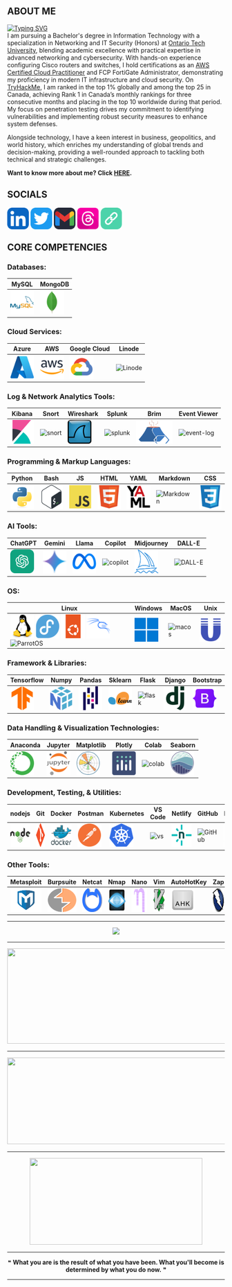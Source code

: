 ## ABOUT ME
<a href="https://git.io/typing-svg"><img src="https://readme-typing-svg.demolab.com?font=Fira+Code&pause=1000&color=33FF00FF&vCenter=true&width=435&lines=Hi%2C+my+name+is+Purva+%3A)" alt="Typing SVG" /></a>     
I am pursuing a Bachelor's degree in Information Technology with a specialization in Networking and IT Security (Honors) at <a href="https://ontariotechu.ca/" target="_blank" rel="noreferrer">Ontario Tech University</a>, blending academic excellence with practical expertise in advanced networking and cybersecurity. With hands-on experience configuring Cisco routers and switches, I hold certifications as an <a href="https://www.credly.com/badges/294e5bfd-55a4-497e-b10c-6fe7793fce08/public_url" target="_blank" rel="noreferrer">AWS Certified Cloud Practitioner</a> and FCP FortiGate Administrator, demonstrating my proficiency in modern IT infrastructure and cloud security. On <a href="https://tryhackme.com/p/ParadoxCanDoxX" target="_blank" rel="noreferrer">TryHackMe</a>, I am ranked in the top 1% globally and among the top 25 in Canada, achieving Rank 1 in Canada’s monthly rankings for three consecutive months and placing in the top 10 worldwide during that period. My focus on penetration testing drives my commitment to identifying vulnerabilities and implementing robust security measures to enhance system defenses. 

Alongside technology, I have a keen interest in business, geopolitics, and world history, which enriches my understanding of global trends and decision-making, providing a well-rounded approach to tackling both technical and strategic challenges.

<!--For the typing text here is the code for green color: 33FF00FF, please leave blank for a light blue color-->

**Want to know more about me? Click <a href="https://purvapatel4725.github.io/purvapatel/" target="_blank" rel="noreferrer">HERE</a>.** 

## SOCIALS
<a href="https://linkedin.com/in/purva-patel-78a10121b" target="blank"><img align="center" src="https://github.com/tandpfun/skill-icons/blob/main/icons/LinkedIn.svg" alt="purva-patel-78a10121b" height="50" width="50" /></a>
<a href="https://twitter.com/purvapatel4725" target="blank"><img align="center" src="https://github.com/tandpfun/skill-icons/blob/main/icons/Twitter.svg" alt="purvapatel4725" height="50" width="50" /></a> 
<a href="mailto:purva.patel@myyahoo.com" target="_blank"><img align="center" src="https://github.com/tandpfun/skill-icons/blob/main/icons/Gmail-Dark.svg" alt="email" height="50" width="50" /></a>
<a href="https://www.threads.net/@purv4p473l"><img align="center" src="assets/threads2.svg" alt="threads" height="50" width="50" /></a>
<a href="https://purvapatel4725.github.io/purvapatel/" target="blank"><img align="center" src="assets/link.png" alt="MyWebsite" height="50" width="50" /></a>

## CORE COMPETENCIES
<div>

### Databases:

| MySQL | MongoDB | 
|----------|----------|
| <img src="https://github.com/devicons/devicon/blob/master/icons/mysql/mysql-original-wordmark.svg" title="MySQL" alt="MySQL" width="55" height="55"/>|<img src="https://github.com/devicons/devicon/blob/master/icons/mongodb/mongodb-original.svg" title="MonogDB" alt="MonogoDB" width="55" height="55"/>|

### Cloud Services:

| Azure | AWS | Google Cloud | Linode |
|----------|----------|----------|----------|
| <img src="https://github.com/devicons/devicon/blob/master/icons/azure/azure-original.svg" title="Azure" alt="Azure" width="55" height="55"/>|<img src="https://github.com/devicons/devicon/blob/master/icons/amazonwebservices/amazonwebservices-original-wordmark.svg" title="AWS" alt="AWS" width="55" height="55"/>| <img src="https://github.com/devicons/devicon/blob/master/icons/googlecloud/googlecloud-original.svg" title="Googlecloud" alt="Googlecloud" width="55" height="55"/>| <img src="https://www.vectorlogo.zone/logos/linode/linode-icon.svg" title="Linode" alt="Linode" width="55" height="55"/>|


### Log & Network Analytics Tools:

| Kibana | Snort |  Wireshark | Splunk | Brim | Event Viewer |
|----------|----------|----------|----------|----------|----------|
| <img src="https://github.com/devicons/devicon/blob/master/icons/kibana/kibana-original.svg" title="Kiba" alt="Kiba" width="55" height="55"/>| <img src="https://www.vectorlogo.zone/logos/snort/snort-icon.svg" title="snort" alt="snort" width="55" height="55"/>| <img src="assets/Wireshark_icon.svg.png" alt="wsh" width="55" height="55" /> | <img src="https://img.icons8.com/?size=100&id=49188&format=png&color=000000" title="splunk" alt="splunk" width="55" height="55"/>|<img src="assets/brim.svg" alt="burp" width="85" height="55" />|<img width="48" height="48" src="https://img.icons8.com/color/48/event-log.png" alt="event-log"/>|

### Programming & Markup Languages:
| Python | Bash | JS | HTML | YAML | Markdown | CSS |
|----------|----------|----------|----------|----------|----------|----------|
|  <img src="https://github.com/devicons/devicon/blob/master/icons/python/python-original.svg" title="Python"  alt="Python" width="55" height="55"/> |  <img src="https://github.com/devicons/devicon/blob/master/icons/bash/bash-original.svg" title="bash"  alt="bash" width="55" height="55"/> |  <img src="https://github.com/devicons/devicon/blob/master/icons/javascript/javascript-original.svg" title="JavaScript" alt="JavaScript" width="55" height="55"/> |<img src="https://github.com/devicons/devicon/blob/master/icons/html5/html5-original.svg" title="HTML" alt="HTML" width="55" height="55"/> |<img src="https://github.com/devicons/devicon/blob/master/icons/yaml/yaml-original.svg" title="YAML" alt="YAML" width="55" height="55"/> | <img src="https://img.icons8.com/?size=100&id=BWJ17Wxc99MI&format=png&color=000000" title="Markdown" alt="Markdown" width="55" height="55"/> | <img src="https://github.com/devicons/devicon/blob/master/icons/css3/css3-original.svg" title="CSS" alt="CSS" width="55" height="55"/> |

### AI Tools:
| ChatGPT | Gemini | Llama | Copilot | Midjourney | DALL-E |
|----------|----------|----------|----------|----------|----------|
|  <img src="assets/chatgpt.svg" title="chatgpt"  alt="chatgpt" width="55" height="55"/> |  <img src="assets/gemini.svg" title="Gemini"  alt="Gemini" width="55" height="55"/> |  <img src="assets/meta.svg" title="meta" alt="meta" width="55" height="55"/> | <img src="https://img.icons8.com/?size=100&id=PxQoyT1s0uFh&format=png&color=000000" title="copilot"  alt="copilot" width="55" height="55"/> | <img src="assets/midjourney.svg" title="MidJourney"  alt="MidJourney" width="55" height="55"/> | <img src="https://img.icons8.com/?size=100&id=46gNeT4X7y2Z&format=png&color=000000" title="DALL-E"  alt="DALL-E" width="55" height="55"/> |

### OS:

| Linux | Windows | MacOS | Unix |
|----------|----------|----------|----------|
| <img src="https://github.com/devicons/devicon/blob/master/icons/linux/linux-original.svg" title="Linux" alt="Linux" width="55" height="55"/> <img src="https://github.com/devicons/devicon/blob/master/icons/fedora/fedora-plain.svg" title="Fedora" alt="Fedora" width="55" height="55"/> <img src="https://github.com/devicons/devicon/blob/master/icons/ubuntu/ubuntu-original.svg" title="Ubuntu" alt="Ubuntu" width="55" height="55"/> <img src="https://github.com/canaleal/devicon/blob/new-icon-kali-linux/icons/kalilinux/kalilinux-original-wordmark.svg" title="kaliLinux" alt="kaliLinux" width="55" height="55"/> <img src="https://img.icons8.com/?size=100&id=9AGJqJd3YEdk&format=png&color=000000" title="ParrotOS" alt="ParrotOS" width="55" height="55"/> | <img src="https://github.com/devicons/devicon/blob/master/icons/windows11/windows11-original.svg" title="Windows" alt="Windows" width="55" height="55"/> | <img src="https://img.icons8.com/?size=100&id=122959&format=png&color=000000" title="macos" alt="macos" width="55" height="55"/> | <img src="https://github.com/devicons/devicon/blob/master/icons/unix/unix-original.svg" title="Unix" alt="Unix" width="55" height="55"/> |

### Framework & Libraries:

| Tensorflow | Numpy | Pandas | Sklearn| Flask| Django | Bootstrap |
|----------|----------|----------|----------|----------|----------|----------|
|  <img src="https://github.com/devicons/devicon/blob/master/icons/tensorflow/tensorflow-original.svg" title="tensorflow"  alt="tensorflow" width="55" height="55"/>|  <img src="https://github.com/devicons/devicon/blob/master/icons/numpy/numpy-original.svg" title="Numpy" alt="Numpy" width="55" height="55"/>|  <img src="https://github.com/devicons/devicon/blob/master/icons/pandas/pandas-original.svg" title="Pandas" alt="Pandas" width="55" height="55"/>| <img src="https://github.com/devicons/devicon/blob/master/icons/scikitlearn/scikitlearn-original.svg" title="sklearn" alt="sklearn" width="55" height="55"/>| <img src="https://img.icons8.com/?size=100&id=ewGOClUtmFX4&format=png&color=000000" title="flask" alt="flask" width="55" height="55"/>|  <img src="https://github.com/devicons/devicon/blob/master/icons/django/django-plain.svg" title="django" alt="django" width="55" height="55"/> | <img src="https://github.com/devicons/devicon/blob/master/icons/bootstrap/bootstrap-original.svg" title="bootstrap" alt="bootstrap" width="55" height="55"/> | 

### Data Handling & Visualization Technologies:

| Anaconda | Jupyter | Matplotlib | Plotly | Colab | Seaborn |
|----------|----------|----------|----------|----------|----------|
|<img src="https://github.com/devicons/devicon/blob/master/icons/anaconda/anaconda-original.svg" title="Anaconda" alt="anaconda" width="55" height="55"/>|<img src="https://github.com/devicons/devicon/blob/master/icons/jupyter/jupyter-original-wordmark.svg" title="Jupiter" alt="Jupiter" width="55" height="55"/>|<img src="https://github.com/devicons/devicon/blob/master/icons/matplotlib/matplotlib-original.svg" title="matplotlib" alt="matplotlib" width="55" height="55"/> |<img src="https://github.com/devicons/devicon/blob/master/icons/plotly/plotly-original.svg" title="Plotly" alt="Plotly" width="55" height="55"/>|<img src="https://upload.wikimedia.org/wikipedia/commons/d/d0/Google_Colaboratory_SVG_Logo.svg" title="Colab" alt="colab" width="55" height="55"/>| <img src="assets/seaborn.svg" title="seaborn" alt="seaborn" width="55" height="55"/>|

### Development, Testing, & Utilities:

| nodejs | Git | Docker | Postman | Kubernetes | VS Code | Netlify | GitHub | Pycharm | LXC/LXD |
|----------|----------|----------|----------|----------|----------|----------|----------|----------|----------|
|<img src="https://github.com/devicons/devicon/blob/master/icons/nodejs/nodejs-original-wordmark.svg" title="nodejs" alt="NodeJS" width="55" height="55"/>|<img src="https://github.com/devicons/devicon/blob/master/icons/git/git-plain.svg" title="Git" alt="Git" width="55" height="55"/>|<img src="https://github.com/devicons/devicon/blob/master/icons/docker/docker-original-wordmark.svg" title="Docker" alt="Docker" width="55" height="55"/>| <img src="https://github.com/devicons/devicon/blob/master/icons/postman/postman-plain.svg" title="Postman" alt="Postman" width="55" height="55"/>|<img src="https://github.com/devicons/devicon/blob/master/icons/kubernetes/kubernetes-plain.svg" title="K8s" alt="K8s" width="55" height="55"/>| <img src="https://img.icons8.com/?size=100&id=0OQR1FYCuA9f&format=png&color=000000" title="vs"  alt="vs" width="55" height="55"/> | <img src="https://github.com/devicons/devicon/blob/master/icons/netlify/netlify-original.svg" title="Netlify"  alt="Netlify" width="55" height="55"/> | <img src="https://img.icons8.com/?size=100&id=D5XsEXNbhkMI&format=png&color=000000" title="GitHub"  alt="GitHub" width="55" height="55"/> | <img src="https://github.com/devicons/devicon/blob/master/icons/pycharm/pycharm-original.svg" title="Pycharm"  alt="Pycharm" width="55" height="55"/> |<img src="https://linuxcontainers.org/static/img/containers.svg" title="lxc" alt="lxc" width="55" height="55"/>|

### Other Tools:
 
| Metasploit | Burpsuite | Netcat | Nmap | Nano | Vim | AutoHotKey | Zap |
|----------|----------|----------|----------|----------|----------|----------|----------|
|<img src="assets/metasploit.png" alt="msf" width="85" height="55" />|<img src="assets/burp.svg" alt="burp" width="85" height="55" />|<img src="assets/netcat_logo_shadow.svg" alt="netcat" width="55" height="55" />|<img src="assets/nmap-logo.svg" alt="nmap" width="55" height="55" />|<img src="https://github.com/devicons/devicon/blob/master/icons/nano/nano-plain.svg" alt="nano" width="55" height="55" />|<img src="https://github.com/devicons/devicon/blob/master/icons/vim/vim-original.svg" alt="vim" width="55" height="55" />|<img src="assets/AHK.svg" alt="ahk" width="55" height="55" />| <img src="assets/zap.png" alt="zap" width="55" height="55" />|


</div>

---

<p align="center">
  <img src="https://github-profile-trophy.vercel.app/?username=Purvapatel4725&theme=juicyfresh&title=-Reviews,-Experience&no-frame=true&margin-w=18&column=-1">
</p>

---

  
<p align="center">
  <img width="800" height="220" src="https://streak-stats.demolab.com?user=Purvapatel4725&theme=highcontrast&hide_border=true&border_radius=5&card_width=800">
</p>


---

<p align="center">
  <img width="600" height="200" src="https://github-readme-stats.vercel.app/api?username=Purvapatel4725&show_icons=true&theme=vision-friendly-dark&hide=contribs">
</p>

---

<p align="center">
  <img width="400" height="200" src="https://github-readme-stats.vercel.app/api/top-langs/?username=Purvapatel4725&size_weight=0.0005&count_weight=0.3&layout=compact&theme=vision-friendly-dark&langs_count=6">
</p>

---

<p align="center">
  ❝ <strong>What you are is the result of what you have been. What you'll become is determined by what you do now.</strong> ❞
</p>

---
<div id="header" align="center">
  <img src="https://komarev.com/ghpvc/?username=Purvapatel4725&style=for-the-badge&color=orange" alt=""/>
</div>
